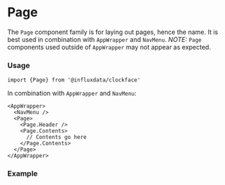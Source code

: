 # Page

The `Page` component family is for laying out pages, hence the name. It is best used in combination with `AppWrapper` and `NavMenu`. *NOTE:* `Page` components used outside of `AppWrapper` may not appear as expected.

### Usage
```tsx
import {Page} from '@influxdata/clockface'
```
In combination with `AppWrapper` and `NavMenu`:

```tsx
<AppWrapper>
  <NavMenu />
  <Page>
    <Page.Header />
    <Page.Contents>
      // Contents go here
    </Page.Contents>
  </Page>
</AppWrapper>
```

### Example
<!-- STORY -->


<!-- STORY HIDE START -->

<!-- STORY HIDE END -->

<!-- PROPS -->
